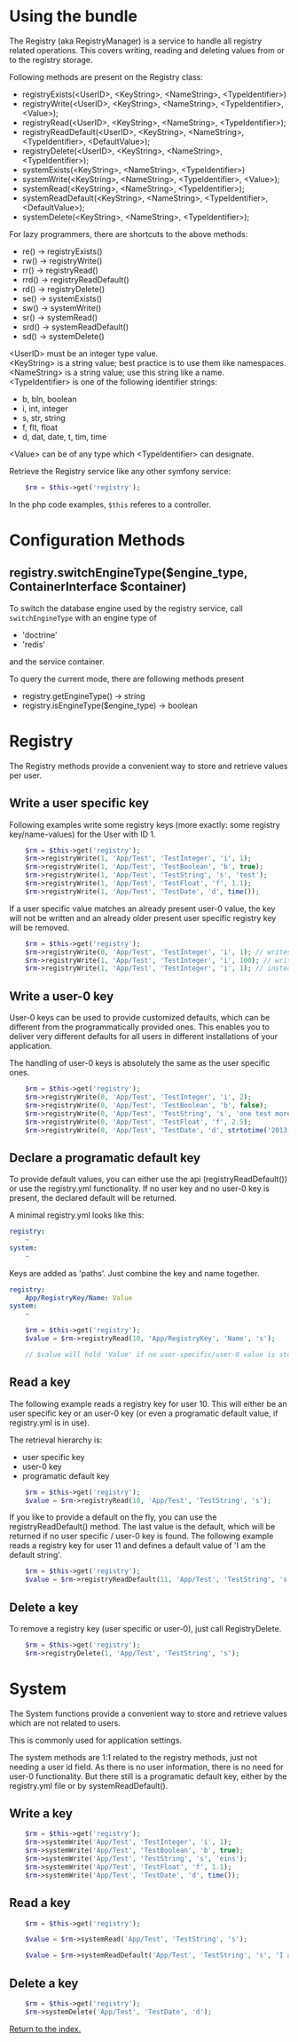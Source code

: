 Using the bundle
================

The Registry (aka RegistryManager) is a service to handle all registry related
operations.
This covers writing, reading and deleting values from or to the registry
storage.

Following methods are present on the Registry class:
- registryExists(\<UserID\>, \<KeyString\>, \<NameString\>, \<TypeIdentifier\>)
- registryWrite(\<UserID\>, \<KeyString\>, \<NameString\>, \<TypeIdentifier\>, \<Value\>);
- registryRead(\<UserID\>, \<KeyString\>, \<NameString\>, \<TypeIdentifier\>);
- registryReadDefault(\<UserID\>, \<KeyString\>, \<NameString\>, \<TypeIdentifier\>, \<DefaultValue\>);
- registryDelete(\<UserID\>, \<KeyString\>, \<NameString\>, \<TypeIdentifier\>);
- systemExists(\<KeyString\>, \<NameString\>, \<TypeIdentifier\>)
- systemWrite(\<KeyString\>, \<NameString\>, \<TypeIdentifier\>, \<Value\>);
- systemRead(\<KeyString\>, \<NameString\>, \<TypeIdentifier\>);
- systemReadDefault(\<KeyString\>, \<NameString\>, \<TypeIdentifier\>, \<DefaultValue\>);
- systemDelete(\<KeyString\>, \<NameString\>, \<TypeIdentifier\>);

For lazy programmers, there are shortcuts to the above methods:
- re() -> registryExists()
- rw() -> registryWrite()
- rr() -> registryRead()
- rrd() -> registryReadDefault()
- rd() -> registryDelete()
- se() -> systemExists()
- sw() -> systemWrite()
- sr() -> systemRead()
- srd() -> systemReadDefault()
- sd() -> systemDelete()

\<UserID\> must be an integer type value.  
\<KeyString\> is a string value; best practice is to use them like namespaces.  
\<NameString\> is a string value; use this string like a name.  
\<TypeIdentifier\> is one of the following identifier strings:
* b, bln, boolean
* i, int, integer
* s, str, string
* f, flt, float
* d, dat, date, t, tim, time

\<Value\> can be of any type which \<TypeIdentifier\> can designate.

Retrieve the Registry service like any other symfony service:

```php
    $rm = $this->get('registry');
```

In the php code examples, ``$this`` referes to a controller.


Configuration Methods
=====================

registry.switchEngineType($engine_type, ContainerInterface $container)
----------------------------------------------------------------------

To switch the database engine used by the registry service, call
`switchEngineType` with an engine type of

- 'doctrine'
- 'redis'

and the service container.

To query the current mode, there are following methods present
- registry.getEngineType() -> string
- registry.isEngineType($engine_type) -> boolean


Registry
========

The Registry methods provide a convenient way to store and retrieve values per
user.

Write a user specific key
-------------------------

Following examples write some registry keys
(more exactly: some registry key/name-values)
for the User with ID 1.

```php
    $rm = $this->get('registry');
    $rm->registryWrite(1, 'App/Test', 'TestInteger', 'i', 1);
    $rm->registryWrite(1, 'App/Test', 'TestBoolean', 'b', true);
    $rm->registryWrite(1, 'App/Test', 'TestString', 's', 'test');
    $rm->registryWrite(1, 'App/Test', 'TestFloat', 'f', 1.1);
    $rm->registryWrite(1, 'App/Test', 'TestDate', 'd', time());
```

If a user specific value matches an already present user-0 value,
the key will not be written and an already older present user specific
registry key will be removed.

```php
    $rm = $this->get('registry');
    $rm->registryWrite(0, 'App/Test', 'TestInteger', 'i', 1); // writes a user-0 key (more info further below)
    $rm->registryWrite(1, 'App/Test', 'TestInteger', 'i', 100); // writes a user specific key
    $rm->registryWrite(1, 'App/Test', 'TestInteger', 'i', 1); // instead of writing a user specific key, this removes the before created user specific key (with value 100) to fall back on the user-0 key
```

Write a user-0 key
------------------

User-0 keys can be used to provide customized defaults, which can be different
from the programmatically provided ones. This enables you to deliver very
different defaults for all users in different installations of your application.

The handling of user-0 keys is absolutely the same as the user specific ones.

```php
    $rm = $this->get('registry');
    $rm->registryWrite(0, 'App/Test', 'TestInteger', 'i', 2);
    $rm->registryWrite(0, 'App/Test', 'TestBoolean', 'b', false);
    $rm->registryWrite(0, 'App/Test', 'TestString', 's', 'one test more');
    $rm->registryWrite(0, 'App/Test', 'TestFloat', 'f', 2.5);
    $rm->registryWrite(0, 'App/Test', 'TestDate', 'd', strtotime('2013-10-16'));
```

Declare a programatic default key
---------------------------------

To provide default values, you can either use the api (registryReadDefault())
or use the registry.yml functionality. If no user key and no user-0 key is
present, the declared default will be returned.

A minimal registry.yml looks like this:

```yaml
registry:
    ~
system:
    ~
```

Keys are added as 'paths'. Just combine the key and name together.

```yaml
registry:
    App/RegistryKey/Name: Value
system:
    ~
```

```php
    $rm = $this->get('registry');
    $value = $rm->registryRead(10, 'App/RegistryKey', 'Name', 's');

    // $value will hold 'Value' if no user-specific/user-0 value is stored in the database.
```

Read a key
----------

The following example reads a registry key for user 10. This will either
be an user specific key or an user-0 key (or even a programatic default value,
if registry.yml is in use).

The retrieval hierarchy is:
* user specific key
* user-0 key
* programatic default key

```php
    $rm = $this->get('registry');
    $value = $rm->registryRead(10, 'App/Test', 'TestString', 's');
```

If you like to provide a default on the fly, you can use the
registryReadDefault() method. The last value is the default, which will be
returned if no user specific / user-0 key is found.
The following example reads a registry key for user 11 and defines a default
value of 'I am the default string'.

```php
    $rm = $this->get('registry');
    $value = $rm->registryReadDefault(11, 'App/Test', 'TestString', 's', 'I am the default string');
```

Delete a key
------------

To remove a registry key (user specific or user-0), just call RegistryDelete.

```php
    $rm = $this->get('registry');
    $rm->registryDelete(1, 'App/Test', 'TestString', 's');
```


System
======

The System functions provide a convenient way to store and retrieve values which
are not related to users.

This is commonly used for application settings.

The system methods are 1:1 related to the registry methods, just not needing a
user id field. As there is no user information, there is no need for user-0
functionality. But there still is a programatic default key, either by the
registry.yml file or by systemReadDefault().


Write a key
-----------

```php
    $rm = $this->get('registry');
    $rm->systemWrite('App/Test', 'TestInteger', 'i', 1);
    $rm->systemWrite('App/Test', 'TestBoolean', 'b', true);
    $rm->systemWrite('App/Test', 'TestString', 's', 'eins');
    $rm->systemWrite('App/Test', 'TestFloat', 'f', 1.1);
    $rm->systemWrite('App/Test', 'TestDate', 'd', time());
```

Read a key
----------

```php
    $rm = $this->get('registry');

    $value = $rm->systemRead('App/Test', 'TestString', 's');

    $value = $rm->systemReadDefault('App/Test', 'TestString', 's', 'I am a the default string');
```

Delete a key
------------

```php
    $rm = $this->get('registry');
    $rm->systemDelete('App/Test', 'TestDate', 'd');
```

[Return to the index.](index.md)
